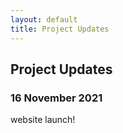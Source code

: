 ```yaml
---
layout: default
title: Project Updates
---
```


## Project Updates ##

### 16 November 2021 ###

website launch!
